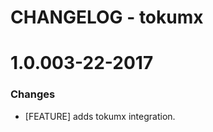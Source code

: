 # CHANGELOG - tokumx

1.0.003-22-2017
==================

### Changes

* [FEATURE] adds tokumx integration.
